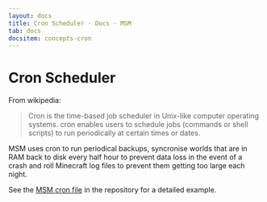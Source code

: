 ```yaml
---
layout: docs
title: Cron Scheduler · Docs · MSM
tab: docs
docsitem: concepts-cron
---
```


Cron Scheduler
==============

From wikipedia:

> Cron is the time-based job scheduler in Unix-like computer operating systems. cron enables users to schedule jobs (commands or shell scripts) to run periodically at certain times or dates.

MSM uses cron to run periodical backups, syncronise worlds that are in RAM back to disk every half hour to prevent data loss in the event of a crash and roll Minecraft log files to prevent them getting too large each night.

See the <a href="https://github.com/msmhq/msm/blob/latest/cron/msm">MSM cron file</a> in the repository for a detailed example.

